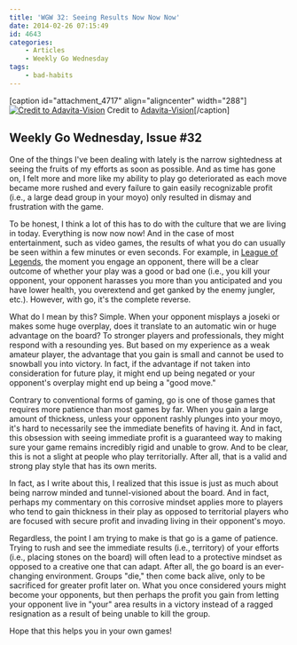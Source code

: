 ```yaml
---
title: 'WGW 32: Seeing Results Now Now Now'
date: 2014-02-26 07:15:49
id: 4643
categories:
	- Articles
	- Weekly Go Wednesday
tags:
	- bad-habits
---
```


[caption id="attachment_4717" align="aligncenter" width="288"][![Credit to Adavita-Vision](http://www.bengozen.com/wp-content/uploads/2014/02/now-clock.jpg)](http://www.bengozen.com/wp-content/uploads/2014/02/now-clock.jpg) Credit to [Adavita-Vision](http://www.advaita-vision.org)[/caption]

## Weekly Go Wednesday, Issue #32

One of the things I've been dealing with lately is the narrow sightedness at seeing the fruits of my efforts as soon as possible. And as time has gone on, I felt more and more like my ability to play go deteriorated as each move became more rushed and every failure to gain easily recognizable profit (i.e., a large dead group in your moyo) only resulted in dismay and frustration with the game.

To be honest, I think a lot of this has to do with the culture that we are living in today. Everything is now now now! And in the case of most entertainment, such as video games, the results of what you do can usually be seen within a few minutes or even seconds. For example, in [League of Legends](http://signup.leagueoflegends.com/?ref=51b6e1e131a49289751215), the moment you engage an opponent, there will be a clear outcome of whether your play was a good or bad one (i.e., you kill your opponent, your opponent harasses you more than you anticipated and you have lower health, you overextend and get ganked by the enemy jungler, etc.). However, with go, it's the complete reverse.

<!--more-->

What do I mean by this? Simple. When your opponent misplays a joseki or makes some huge overplay, does it translate to an automatic win or huge advantage on the board? To stronger players and professionals, they might respond with a resounding yes. But based on my experience as a weak amateur player, the advantage that you gain is small and cannot be used to snowball you into victory. In fact, if the advantage if not taken into consideration for future play, it might end up being negated or your opponent's overplay might end up being a "good move."

Contrary to conventional forms of gaming, go is one of those games that requires more patience than most games by far. When you gain a large amount of thickness, unless your opponent rashly plunges into your moyo, it's hard to necessarily see the immediate benefits of having it. And in fact, this obsession with seeing immediate profit is a guaranteed way to making sure your game remains incredibly rigid and unable to grow. And to be clear, this is not a slight at people who play territorially. After all, that is a valid and strong play style that has its own merits.

In fact, as I write about this, I realized that this issue is just as much about being narrow minded and tunnel-visioned about the board. And in fact, perhaps my commentary on this corrosive mindset applies more to players who tend to gain thickness in their play as opposed to territorial players who are focused with secure profit and invading living in their opponent's moyo.

Regardless, the point I am trying to make is that go is a game of patience. Trying to rush and see the immediate results (i.e., territory) of your efforts (i.e., placing stones on the board) will often lead to a protective mindset as opposed to a creative one that can adapt. After all, the go board is an ever-changing environment. Groups "die," then come back alive, only to be sacrificed for greater profit later on. What you once considered yours might become your opponents, but then perhaps the profit you gain from letting your opponent live in "your" area results in a victory instead of a ragged resignation as a result of being unable to kill the group.

Hope that this helps you in your own games!